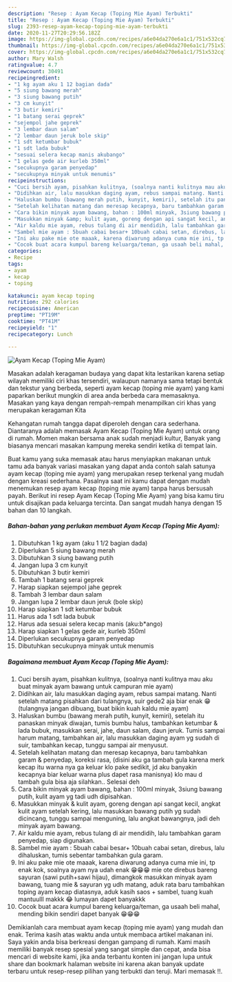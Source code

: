 ```yaml
---
description: "Resep : Ayam Kecap (Toping Mie Ayam) Terbukti"
title: "Resep : Ayam Kecap (Toping Mie Ayam) Terbukti"
slug: 2393-resep-ayam-kecap-toping-mie-ayam-terbukti
date: 2020-11-27T20:29:56.182Z
image: https://img-global.cpcdn.com/recipes/a6e04da270e6a1c1/751x532cq70/ayam-kecap-toping-mie-ayam-foto-resep-utama.jpg
thumbnail: https://img-global.cpcdn.com/recipes/a6e04da270e6a1c1/751x532cq70/ayam-kecap-toping-mie-ayam-foto-resep-utama.jpg
cover: https://img-global.cpcdn.com/recipes/a6e04da270e6a1c1/751x532cq70/ayam-kecap-toping-mie-ayam-foto-resep-utama.jpg
author: Mary Walsh
ratingvalue: 4.7
reviewcount: 30491
recipeingredient:
- "1 kg ayam aku 1 12 bagian dada"
- "5 siung bawang merah"
- "3 siung bawang putih"
- "3 cm kunyit"
- "3 butir kemiri"
- "1 batang serai geprek"
- "sejempol jahe geprek"
- "3 lembar daun salam"
- "2 lembar daun jeruk bole skip"
- "1 sdt ketumbar bubuk"
- "1 sdt lada bubuk"
- "sesuai selera kecap manis akubango"
- "1 gelas gede air kurleb 350ml"
- "secukupnya garam penyedap"
- "secukupnya minyak untuk menumis"
recipeinstructions:
- "Cuci bersih ayam, pisahkan kulitnya, (soalnya nanti kulitnya mau aku buat minyak ayam bawang untuk campuran mie ayam)"
- "Didihkan air, lalu masukkan daging ayam, rebus sampai matang. Nanti setelah matang pisahkan dari tulangnya, suir gede2 aja biar enak 😁 (tulangnya jangan dibuang, buat bikin kuah kaldu mie ayam)"
- "Haluskan bumbu (bawang merah putih, kunyit, kemiri), setelah itu panaskan minyak diwajan, tumis bumbu halus, tambahkan ketumbar &amp; lada bubuk, masukkan serai, jahe, daun salam, daun jeruk. Tumis sampai harum matang, tambahkan air, lalu masukkan daging ayam yg sudah di suir, tambahkan kecap, tunggu sampai air menyusut."
- "Setelah kelihatan matang dan meresap kecapnya, baru tambahkan garam &amp; penyedap, koreksi rasa, (disini aku ga tambah gula karena merk kecap itu warna nya ga keluar klo pake sedikit, jd aku banyakin kecapnya biar keluar warna plus dapet rasa manisnya) klo mau d tambah gula bisa aja silahkan.. Selesai deh"
- "Cara bikin minyak ayam bawang, bahan : 100ml minyak, 3siung bawang putih, kulit ayam yg tadi udh dipisahkan."
- "Masukkan minyak &amp; kulit ayam, goreng dengan api sangat kecil, angkat kulit ayam setelah kering, lalu masukkan bawang putih yg sudah dicincang, tunggu sampai menguning, lalu angkat bawangnya, jadi deh minyak ayam bawang."
- "Air kaldu mie ayam, rebus tulang di air mendidih, lalu tambahkan garam penyedap, siap digunakan."
- "Sambel mie ayam : 5buah cabai besar+ 10buah cabai setan, direbus, lalu dihaluskan, tumis sebentar tambahkan gula garam."
- "Ini aku pake mie ote maaak, karena diwarung adanya cuma mie ini, tp enak kok, soalnya ayam nya udah enak 😁😁😁 mie ote direbus bareng sayuran (sawi putih+sawi hijau), dimangkok masukkan minyak ayam bawang, tuang mie &amp; sayuran yg udh matang, aduk rata baru tambahkan toping ayam kecap diatasnya, aduk kasih saos + sambel, tuang kuah mantuulll makkk 😂 lumayan dapet banyakkk"
- "Cocok buat acara kumpul bareng keluarga/teman, ga usaah beli mahal, mending bikin sendiri dapet banyak 😁😁😁"
categories:
- Recipe
tags:
- ayam
- kecap
- toping

katakunci: ayam kecap toping 
nutrition: 292 calories
recipecuisine: American
preptime: "PT19M"
cooktime: "PT41M"
recipeyield: "1"
recipecategory: Lunch

---
```



![Ayam Kecap (Toping Mie Ayam)](https://img-global.cpcdn.com/recipes/a6e04da270e6a1c1/751x532cq70/ayam-kecap-toping-mie-ayam-foto-resep-utama.jpg)

Masakan adalah keragaman budaya yang dapat kita lestarikan karena setiap wilayah memiliki ciri khas tersendiri, walaupun namanya sama tetapi bentuk dan tekstur yang berbeda, seperti ayam kecap (toping mie ayam) yang kami paparkan berikut mungkin di area anda berbeda cara memasaknya. Masakan yang kaya dengan rempah-rempah menampilkan ciri khas yang merupakan keragaman Kita



Kehangatan rumah tangga dapat diperoleh dengan cara sederhana. Diantaranya adalah memasak Ayam Kecap (Toping Mie Ayam) untuk orang di rumah. Momen makan bersama anak sudah menjadi kultur, Banyak yang biasanya mencari masakan kampung mereka sendiri ketika di tempat lain.

Buat kamu yang suka memasak atau harus menyiapkan makanan untuk tamu ada banyak variasi masakan yang dapat anda contoh salah satunya ayam kecap (toping mie ayam) yang merupakan resep terkenal yang mudah dengan kreasi sederhana. Pasalnya saat ini kamu dapat dengan mudah menemukan resep ayam kecap (toping mie ayam) tanpa harus bersusah payah.
Berikut ini resep Ayam Kecap (Toping Mie Ayam) yang bisa kamu tiru untuk disajikan pada keluarga tercinta. Dan sangat mudah hanya dengan 15 bahan dan 10 langkah.


<!--inarticleads1-->

##### Bahan-bahan yang perlukan membuat Ayam Kecap (Toping Mie Ayam):

1. Dibutuhkan 1 kg ayam (aku 1 1/2 bagian dada)
1. Diperlukan 5 siung bawang merah
1. Dibutuhkan 3 siung bawang putih
1. Jangan lupa 3 cm kunyit
1. Dibutuhkan 3 butir kemiri
1. Tambah 1 batang serai geprek
1. Harap siapkan sejempol jahe geprek
1. Tambah 3 lembar daun salam
1. Jangan lupa 2 lembar daun jeruk (bole skip)
1. Harap siapkan 1 sdt ketumbar bubuk
1. Harus ada 1 sdt lada bubuk
1. Harus ada sesuai selera kecap manis (aku:b*ango)
1. Harap siapkan 1 gelas gede air, kurleb 350ml
1. Diperlukan secukupnya garam penyedap
1. Dibutuhkan secukupnya minyak untuk menumis




<!--inarticleads2-->

##### Bagaimana membuat  Ayam Kecap (Toping Mie Ayam):

1. Cuci bersih ayam, pisahkan kulitnya, (soalnya nanti kulitnya mau aku buat minyak ayam bawang untuk campuran mie ayam)
1. Didihkan air, lalu masukkan daging ayam, rebus sampai matang. Nanti setelah matang pisahkan dari tulangnya, suir gede2 aja biar enak 😁 (tulangnya jangan dibuang, buat bikin kuah kaldu mie ayam)
1. Haluskan bumbu (bawang merah putih, kunyit, kemiri), setelah itu panaskan minyak diwajan, tumis bumbu halus, tambahkan ketumbar &amp; lada bubuk, masukkan serai, jahe, daun salam, daun jeruk. Tumis sampai harum matang, tambahkan air, lalu masukkan daging ayam yg sudah di suir, tambahkan kecap, tunggu sampai air menyusut.
1. Setelah kelihatan matang dan meresap kecapnya, baru tambahkan garam &amp; penyedap, koreksi rasa, (disini aku ga tambah gula karena merk kecap itu warna nya ga keluar klo pake sedikit, jd aku banyakin kecapnya biar keluar warna plus dapet rasa manisnya) klo mau d tambah gula bisa aja silahkan.. Selesai deh
1. Cara bikin minyak ayam bawang, bahan : 100ml minyak, 3siung bawang putih, kulit ayam yg tadi udh dipisahkan.
1. Masukkan minyak &amp; kulit ayam, goreng dengan api sangat kecil, angkat kulit ayam setelah kering, lalu masukkan bawang putih yg sudah dicincang, tunggu sampai menguning, lalu angkat bawangnya, jadi deh minyak ayam bawang.
1. Air kaldu mie ayam, rebus tulang di air mendidih, lalu tambahkan garam penyedap, siap digunakan.
1. Sambel mie ayam : 5buah cabai besar+ 10buah cabai setan, direbus, lalu dihaluskan, tumis sebentar tambahkan gula garam.
1. Ini aku pake mie ote maaak, karena diwarung adanya cuma mie ini, tp enak kok, soalnya ayam nya udah enak 😁😁😁 mie ote direbus bareng sayuran (sawi putih+sawi hijau), dimangkok masukkan minyak ayam bawang, tuang mie &amp; sayuran yg udh matang, aduk rata baru tambahkan toping ayam kecap diatasnya, aduk kasih saos + sambel, tuang kuah mantuulll makkk 😂 lumayan dapet banyakkk
1. Cocok buat acara kumpul bareng keluarga/teman, ga usaah beli mahal, mending bikin sendiri dapet banyak 😁😁😁




Demikianlah cara membuat ayam kecap (toping mie ayam) yang mudah dan enak. Terima kasih atas waktu anda untuk membaca artikel makanan ini. Saya yakin anda bisa berkreasi dengan gampang di rumah. Kami masih memiliki banyak resep spesial yang sangat simple dan cepat, anda bisa mencari di website kami, jika anda terbantu konten ini jangan lupa untuk share dan bookmark halaman website ini karena akan banyak update terbaru untuk resep-resep pilihan yang terbukti dan teruji. Mari memasak !!. 
